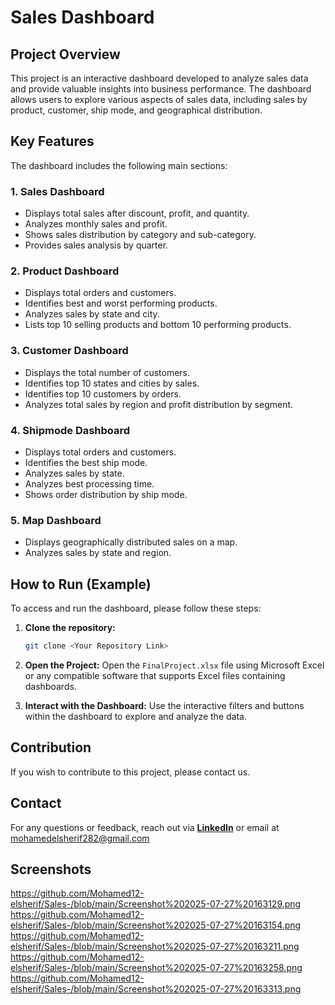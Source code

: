 # Sales Dashboard

## Project Overview

This project is an interactive dashboard developed to analyze sales data and provide valuable insights into business performance. The dashboard allows users to explore various aspects of sales data, including sales by product, customer, ship mode, and geographical distribution.

## Key Features

 The dashboard includes the following main sections:

### 1. Sales Dashboard
- Displays total sales after discount, profit, and quantity.
- Analyzes monthly sales and profit.
- Shows sales distribution by category and sub-category.
- Provides sales analysis by quarter.

### 2. Product Dashboard
- Displays total orders and customers.
- Identifies best and worst performing products.
- Analyzes sales by state and city.
- Lists top 10 selling products and bottom 10 performing products.

### 3. Customer Dashboard
- Displays the total number of customers.
- Identifies top 10 states and cities by sales.
- Identifies top 10 customers by orders.
- Analyzes total sales by region and profit distribution by segment.

### 4. Shipmode Dashboard
- Displays total orders and customers.
- Identifies the best ship mode.
- Analyzes sales by state.
- Analyzes best processing time.
- Shows order distribution by ship mode.

### 5. Map Dashboard
- Displays geographically distributed sales on a map.
- Analyzes sales by state and region.

## How to Run (Example)

To access and run the dashboard, please follow these steps:

1.  **Clone the repository:**
    ```bash
    git clone <Your Repository Link>
    ```
2.  **Open the Project:**
    Open the `FinalProject.xlsx` file using Microsoft Excel or any compatible software that supports Excel files containing dashboards.

3.  **Interact with the Dashboard:**
    Use the interactive filters and buttons within the dashboard to explore and analyze the data.

## Contribution

If you wish to contribute to this project, please contact us.

## **Contact**
For any questions or feedback, reach out via **[LinkedIn](https://www.linkedin.com/in/mohamed-elsherif-1197a11b2)**  or email at mohamedelsherif282@gmail.com

## Screenshots

https://github.com/Mohamed12-elsherif/Sales-/blob/main/Screenshot%202025-07-27%20163129.png
https://github.com/Mohamed12-elsherif/Sales-/blob/main/Screenshot%202025-07-27%20163154.png
https://github.com/Mohamed12-elsherif/Sales-/blob/main/Screenshot%202025-07-27%20163211.png
https://github.com/Mohamed12-elsherif/Sales-/blob/main/Screenshot%202025-07-27%20163258.png
https://github.com/Mohamed12-elsherif/Sales-/blob/main/Screenshot%202025-07-27%20163313.png



